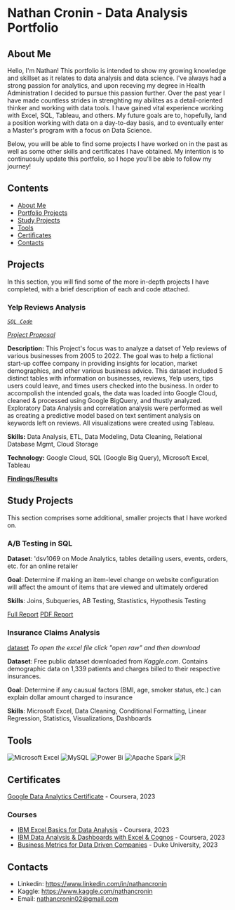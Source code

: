 # Nathan Cronin - Data Analysis Portfolio
## About Me 

Hello, I'm Nathan! This portfolio is intended to show my growing knowledge and skillset as it relates to data analysis and data science. I've always had a strong passion for analytics, and upon receving my degree in Health Administration I decided to pursue this passion further. Over the past year I have made countless strides in strenghting my abilites as a detail-oriented thinker and working with data tools. I have gained vital experience working with Excel, SQL, Tableau, and others. My future goals are to, hopefully, land a position working with data on a day-to-day basis, and to eventually enter a Master's program with a focus on Data Science. 

Below, you will be able to find some projects I have worked on in the past as well as some other skills and certificates I have obtained. My intention is to continuosuly update this portfolio, so I hope you'll be able to follow my journey!

## Contents

+ [About Me](https://github.com/NateCronin/Portfolio/edit/main/README.md#about-me)
+ [Portfolio Projects](https://github.com/NateCronin/Portfolio/edit/main/README.md#projects)
+ [Study Projects](https://github.com/NateCronin/Portfolio/edit/main/README.md#study-projects)
+ [Tools](https://github.com/NateCronin/Portfolio/edit/main/README.md#tools)
+ [Certificates](https://github.com/NateCronin/Portfolio/edit/main/README.md#certificates)
+ [Contacts](https://github.com/NateCronin/Portfolio/edit/main/README.md#contacts)

## Projects

In this section, you will find some of the more in-depth projects I have completed, with a brief description of each and code attached.

### **Yelp Reviews Analysis**

[*`SQL Code`*](Projects/YelpCode.sql)

[*Project Proposal*](Projects/ProjectProposal.pdf)

**Description:** This Project's focus was to analyze a datset of Yelp reviews of various businesses from 2005 to 2022. The goal was to help a fictional start-up coffee company in providing insights for location, market demographics, and other various business advice. This dataset included 5 distinct tables with information on businesses, reviews, Yelp users, tips users could leave, and times users checked into the business. In order to accompolish the intended goals, the data was loaded into Google Cloud, cleaned & processed using Google BigQuery, and thustly analyzed. Exploratory Data Analysis and correlation analysis were performed as well as creating a predictive model based on text sentiment analysis on keywords left on reviews. All visualizations were created using Tableau.

**Skills:** Data Analysis, ETL, Data Modeling, Data Cleaning, Relational Database Mgmt, Cloud Storage

**Technology:** Google Cloud, SQL (Google Big Query), Microsoft Excel, Tableau

[**Findings/Results**](Projects/FinalReport.pdf)


## **Study Projects**

This section comprises some additional, smaller projects that I have worked on.

 ### A/B Testing in SQL
 **Dataset**: 'dsv1069 on Mode Analytics, tables detailing users, events, orders, etc. for an online retailer
 
**Goal**: Determine if making an item-level change on website configuration will affect the amount of items that are viewed and ultimately ordered

**Skills**: Joins, Subqueries, AB Testing, Stastistics, Hypothesis Testing

   [Full Report](https://app.mode.com/nathan_cronin/reports/408cc438431b/runs/4bc488326dfd)
   [PDF Report](Projects/ModeReport.pdf)

 ### Insurance Claims Analysis

 [dataset](Projects/InsuranceDatasetGit.xlsx) 
*To open the excel file click "open raw" and then download*
 
 **Dataset**: Free public dataset downloaded from *Kaggle.com*. Contains demographic data on 1,339 patients and charges billed to their respective insurances.

 **Goal**: Determine if any causual factors (BMI, age, smoker status, etc.) can explain dollar amount charged to insurance

 **Skills**: Microsoft Excel, Data Cleaning, Conditional Formatting, Linear Regression, Statistics, Visualizations, Dashboards
## **Tools**

![Microsoft Excel](https://img.shields.io/badge/Microsoft_Excel-217346?style=for-the-badge&logo=microsoft-excel&logoColor=white)
 ![MySQL](https://img.shields.io/badge/mysql-%2300f.svg?style=for-the-badge&logo=mysql&logoColor=white)   ![Power Bi](https://img.shields.io/badge/power_bi-F2C811?style=for-the-badge&logo=powerbi&logoColor=black)   ![Apache Spark](https://img.shields.io/badge/Apache%20Spark-FDEE21?style=flat-square&logo=apachespark&logoColor=black)   ![R](https://img.shields.io/badge/r-%23276DC3.svg?style=for-the-badge&logo=r&logoColor=white)

## **Certificates** 

[Google Data Analytics Certificate](https://github.com/NateCronin/Portfolio/blob/main/Certificates/Google%20Data%20Certificate.pdf) - Coursera, 2023



### **Courses**

+ [IBM Excel Basics for Data Analysis](https://github.com/NateCronin/Portfolio/blob/main/Certificates/IBM%20Excel%20Basics.pdf) - Coursera, 2023
+ [IBM Data Analysis & Dashboards with Excel & Cognos](https://github.com/NateCronin/Portfolio/blob/main/Certificates/IBM%20Dashboards.pdf) - Coursera, 2023
+ [Business Metrics for Data Driven Companies](https://github.com/NateCronin/Portfolio/blob/main/Certificates/Business%20Metrics%20Duke%20U.pdf) - Duke University, 2023


## **Contacts**
+ Linkedin: https://www.linkedin.com/in/nathancronin
+ Kaggle: https://www.kaggle.com/nathancronin
+ Email: nathancronin02@gmail.com
